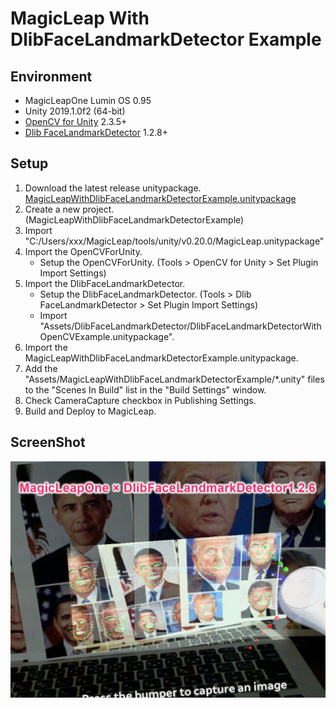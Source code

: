 # MagicLeap With DlibFaceLandmarkDetector Example


## Environment
* MagicLeapOne Lumin OS 0.95
* Unity 2019.1.0f2 (64-bit)  
* [OpenCV for Unity](https://assetstore.unity.com/packages/tools/integration/opencv-for-unity-21088?aid=1011l4ehR) 2.3.5+ 
* [Dlib FaceLandmarkDetector](https://assetstore.unity.com/packages/tools/integration/dlib-facelandmark-detector-64314?aid=1011l4ehR) 1.2.8+ 


## Setup
1. Download the latest release unitypackage. [MagicLeapWithDlibFaceLandmarkDetectorExample.unitypackage](https://github.com/EnoxSoftware/MagicLeapWithDlibFaceLandmarkDetectorExample/releases)
1. Create a new project. (MagicLeapWithDlibFaceLandmarkDetectorExample)
1. Import "C:/Users/xxx/MagicLeap/tools/unity/v0.20.0/MagicLeap.unitypackage"
1. Import the OpenCVForUnity.
    * Setup the OpenCVForUnity. (Tools > OpenCV for Unity > Set Plugin Import Settings)
1. Import the DlibFaceLandmarkDetector.
    * Setup the DlibFaceLandmarkDetector. (Tools > Dlib FaceLandmarkDetector > Set Plugin Import Settings)
    * Import "Assets/DlibFaceLandmarkDetector/DlibFaceLandmarkDetectorWithOpenCVExample.unitypackage".
1. Import the MagicLeapWithDlibFaceLandmarkDetectorExample.unitypackage.
1. Add the "Assets/MagicLeapWithDlibFaceLandmarkDetectorExample/*.unity" files to the "Scenes In Build" list in the "Build Settings" window.
1. Check CameraCapture checkbox in Publishing Settings.
1. Build and Deploy to MagicLeap.


## ScreenShot
![magicleap_dlib.jpg](magicleap_dlib.jpg) 